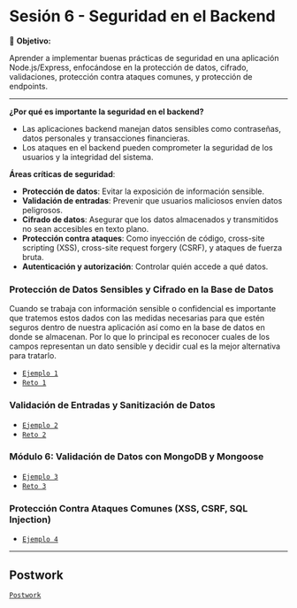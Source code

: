 # Sesión 6 - Seguridad en el Backend

🎯 **Objetivo:**

Aprender a implementar buenas prácticas de seguridad en una aplicación Node.js/Express, enfocándose en la protección de datos, cifrado, validaciones, protección contra ataques comunes, y protección de endpoints.

---


**¿Por qué es importante la seguridad en el backend?**
  - Las aplicaciones backend manejan datos sensibles como contraseñas, datos personales y transacciones financieras.
  - Los ataques en el backend pueden comprometer la seguridad de los usuarios y la integridad del sistema.
  
**Áreas críticas de seguridad**:
  - **Protección de datos**: Evitar la exposición de información sensible.
  - **Validación de entradas**: Prevenir que usuarios maliciosos envíen datos peligrosos.
  - **Cifrado de datos**: Asegurar que los datos almacenados y transmitidos no sean accesibles en texto plano.
  - **Protección contra ataques**: Como inyección de código, cross-site scripting (XSS), cross-site request forgery (CSRF), y ataques de fuerza bruta.
  - **Autenticación y autorización**: Controlar quién accede a qué datos.


### Protección de Datos Sensibles y Cifrado en la Base de Datos

Cuando se trabaja con información sensible o confidencial es importante que tratemos estos dados con las medidas necesarias para que estén seguros dentro de nuestra aplicación así como en la base de datos en donde se almacenan. Por lo que lo principal es reconocer cuales de los campos representan un dato sensible y decidir cual es la mejor alternativa para tratarlo.

- [`Ejemplo 1`](Ejemplo-01/)
- [`Reto 1`](Reto-01/)

### Validación de Entradas y Sanitización de Datos

- [`Ejemplo 2`](Ejemplo-02/)
- [`Reto 2`](Reto-02/)


### Módulo 6: Validación de Datos con MongoDB y Mongoose

- [`Ejemplo 3`](Ejemplo-03/)
- [`Reto 3`](Reto-03/)

### Protección Contra Ataques Comunes (XSS, CSRF, SQL Injection)

- [`Ejemplo 4`](Ejemplo-04/)

---

## Postwork

[`Postwork`](postwork/Readme.md)
